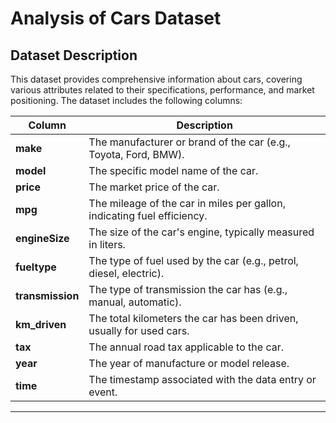 # Analysis of Cars Dataset

## Dataset Description

This dataset provides comprehensive information about cars, covering various attributes related to their specifications, performance, and market positioning.
The dataset includes the following columns:

| Column         | Description                                                                 |
|----------------|-----------------------------------------------------------------------------|
| **make**       | The manufacturer or brand of the car (e.g., Toyota, Ford, BMW).            |
| **model**      | The specific model name of the car.                                         |
| **price**      | The market price of the car.                                               |
| **mpg**        | The mileage of the car in miles per gallon, indicating fuel efficiency.    |
| **engineSize** | The size of the car's engine, typically measured in liters.                |
| **fueltype**   | The type of fuel used by the car (e.g., petrol, diesel, electric).         |
| **transmission** | The type of transmission the car has (e.g., manual, automatic).          |
| **km_driven**  | The total kilometers the car has been driven, usually for used cars.       |
| **tax**        | The annual road tax applicable to the car.                                 |
| **year**       | The year of manufacture or model release.                                  |
| **time**       | The timestamp associated with the data entry or event.                    |

---


